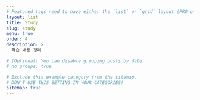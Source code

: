 ```yaml
---
# Featured tags need to have either the `list` or `grid` layout (PRO only).
layout: list
title: Study
slug: study
menu: true
order: 4
description: >
  학습 내용 정리

# (Optional) You can disable grouping posts by date.
# no_groups: true

# Exclude this example category from the sitemap.
# DON'T USE THIS SETTING IN YOUR CATEGORIES!
sitemap: true
---
```


